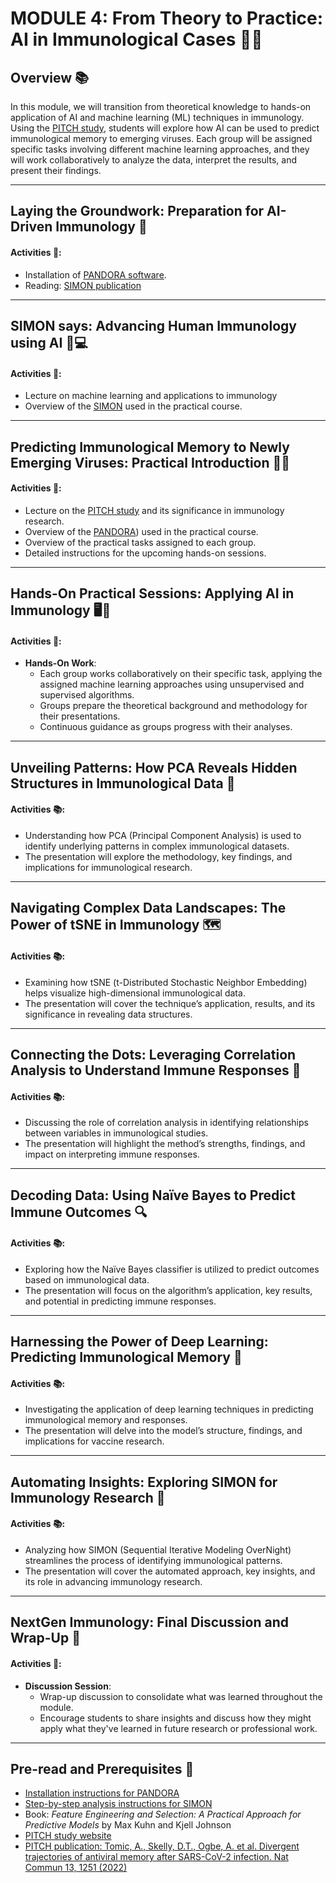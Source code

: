 # MODULE 4: From Theory to Practice: AI in Immunological Cases 🤖🧬
## Overview 📚
In this module, we will transition from theoretical knowledge to hands-on application of AI and machine learning (ML) techniques in immunology. Using the [PITCH study](https://www.pitch-study.org/), students will explore how AI can be used to predict immunological memory to emerging viruses. Each group will be assigned specific tasks involving different machine learning approaches, and they will work collaboratively to analyze the data, interpret the results, and present their findings.

---
## Laying the Groundwork: Preparation for AI-Driven Immunology 🔧

#### Activities 📅:
- Installation of [PANDORA software](https://github.com/genular/pandora).
- Reading: [SIMON publication](https://www.cell.com/patterns/fulltext/S2666-3899(20)30242-7)

---
## SIMON says: Advancing Human Immunology using AI 🧠💻

#### Activities 📅:
- Lecture on machine learning and applications to immunology
- Overview of the [SIMON](https://www.cell.com/patterns/fulltext/S2666-3899(20)30242-7) used in the practical course.

---
## Predicting Immunological Memory to Newly Emerging Viruses: Practical Introduction 🦠🔮

#### Activities 📅:
- Lecture on the [PITCH study](https://www.pitch-study.org/) and its significance in immunology research.
- Overview of the [PANDORA](https://github.com/genular/pandora)) used in the practical course.
- Overview of the practical tasks assigned to each group.
- Detailed instructions for the upcoming hands-on sessions.

---
## Hands-On Practical Sessions: Applying AI in Immunology 🖥️🔬

#### Activities 📅:
- **Hands-On Work**:
  - Each group works collaboratively on their specific task, applying the assigned machine learning approaches using unsupervised and supervised algorithms.
  - Groups prepare the theoretical background and methodology for their presentations.
  - Continuous guidance as groups progress with their analyses.

---

##  Unveiling Patterns: How PCA Reveals Hidden Structures in Immunological Data 🧩

#### Activities 📚:
- Understanding how PCA (Principal Component Analysis) is used to identify underlying patterns in complex immunological datasets.
- The presentation will explore the methodology, key findings, and implications for immunological research.

---

## Navigating Complex Data Landscapes: The Power of tSNE in Immunology 🗺️

#### Activities 📚:
- Examining how tSNE (t-Distributed Stochastic Neighbor Embedding) helps visualize high-dimensional immunological data.
- The presentation will cover the technique’s application, results, and its significance in revealing data structures.

---

## Connecting the Dots: Leveraging Correlation Analysis to Understand Immune Responses 🔗

#### Activities 📚:
- Discussing the role of correlation analysis in identifying relationships between variables in immunological studies.
- The presentation will highlight the method’s strengths, findings, and impact on interpreting immune responses.

---

## Decoding Data: Using Naïve Bayes to Predict Immune Outcomes 🔍

#### Activities 📚:
- Exploring how the Naïve Bayes classifier is utilized to predict outcomes based on immunological data.
- The presentation will focus on the algorithm’s application, key results, and potential in predicting immune responses.

---

## Harnessing the Power of Deep Learning: Predicting Immunological Memory 🧠

#### Activities 📚:
- Investigating the application of deep learning techniques in predicting immunological memory and responses.
- The presentation will delve into the model’s structure, findings, and implications for vaccine research.

---

## Automating Insights: Exploring SIMON for Immunology Research 🤖

#### Activities 📚:
- Analyzing how SIMON (Sequential Iterative Modeling OverNight) streamlines the process of identifying immunological patterns.
- The presentation will cover the automated approach, key insights, and its role in advancing immunology research.

---
## NextGen Immunology: Final Discussion and Wrap-Up 🎉

#### Activities 📅:
- **Discussion Session**:
  - Wrap-up discussion to consolidate what was learned throughout the module.
  - Encourage students to share insights and discuss how they might apply what they've learned in future research or professional work.

---

## Pre-read and Prerequisites 📖
- [Installation instructions for PANDORA](https://github.com/genular/pandora)
- [Step-by-step analysis instructions for SIMON](https://www.cell.com/patterns/fulltext/S2666-3899(20)30242-7)
- Book: *Feature Engineering and Selection: A Practical Approach for Predictive Models* by Max Kuhn and Kjell Johnson
- [PITCH study website](https://www.pitch-study.org/)
- [PITCH publication: Tomic, A., Skelly, D.T., Ogbe, A. et al. Divergent trajectories of antiviral memory after SARS-CoV-2 infection. Nat Commun 13, 1251 (2022)](https://doi.org/10.1038/s41467-022-28898-1)